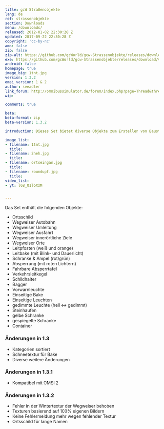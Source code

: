 ```yaml
---
title: gcW Straßenobjekte
lang: de
ref: strassenobjekte
section: Downloads
menu: /downloads/
released: 2012-01-02 22:30:28 Z
updated: 2017-09-22 22:30:28 Z
copyright: 'cc-by-nc'
ams: false
zip: false
zip-alt: https://github.com/gcWorld/gcw-Strassenobjekte/releases/download/v1.3.2/gcW.Strassenobjekte.1.3.2.zip
exe: https://github.com/gcWorld/gcw-Strassenobjekte/releases/download/v1.3.2/gcW.Strassenobjekte.1.3.2.exe
android: false
homepage: true
image_big: 1tnt.jpg
version: 1.3.2
omsi_version: 1 & 2
author: seeadler
link_forum: http://omnibussimulator.de/forum/index.php?page=Thread&threadID=1161
wip:

comments: true

beta:
beta-format: zip
beta-version: 1.3.2

introduction: Dieses Set bietet diverse Objekte zum Erstellen von Baustellen in OMSI.

image_list:
- filename: 1tnt.jpg
  title:
- filename: 2heh.jpg
  title:
- filename: ortseingan.jpg
  title:
- filename: roundupf.jpg
  title:
video_list:
- yt: l6B_O1loXzM


---
```


Das Set enthält die folgenden Objekte:

- Ortsschild
- Wegweiser Autobahn
- Wegweiser Umleitung
- Wegweiser Ausfahrt
- Wegweiser innerörtliche Ziele
- Wegweiser Orte
- Leitpfosten (weiß und orange)
- Leitbake (mit Blink- und Dauerlicht)
- Schranke & Ampel (rot/grün)
- Absperrung (mit roten Lichtern)
- Fahrbare Absperrtafel
- Verkehrsleitkegel
- Schildhalter
- Bagger
- Vorwarnleuchte
- Einseitige Bake
- Einseitige Leuchten
- gedimmte Leuchte (hell <-> gedimmt)
- Steinhaufen
- gelbe Schranke
- gespiegelte Schranke
- Container

<div class="bg bg-success" markdown="block">

### Änderungen in 1.3

- Kategorien sortiert
- Schneetextur für Bake
- Diverse weitere Änderungen

### Änderungen in 1.3.1

- Kompatibel mit OMSI 2

### Änderungen in 1.3.2

- Fehler in der Wintertextur der Wegweiser behoben
- Texturen basierend auf 100% eigenen Bildern
- Keine Fehlermeldung mehr wegen fehlender Textur
- Ortsschild für lange Namen

</div>
